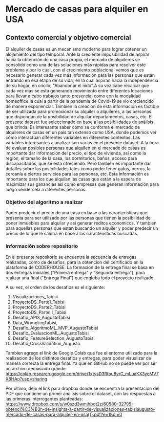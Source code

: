 # **Mercado de casas para alquiler en USA**
## Contexto comercial y objetivo comercial
El alquiler de casas es un mecanismo moderno para lograr obtener un alojamiento del tipo temporal. Ante la creciente imposibilidad de aspirar hacia la obtención de una casa propia, el mercado de alquileres se consolidó como una de las soluciones más rápidas para resolver este problema y por lo cual, con el crecimiento poblacional vemos que es necesario generar cada vez más información para las personas que están entrando en esa etapa de su vida, en la cual aspiran hacia la independencia de su hogar, en criollo, "Abandonar el nido".A su vez cabe recalcar que cada vez mas se esta generando movimiento entre diferentes locaciones para llevar a cabo trabajos tanto presencial como con la modalidad homeoffice la cual a partir de la pandemia de Covid-19 se vio creciencido de manera exponencial. También la creación de esta información es factible de ser utilizada para promocionar su alquiler o alquileres, a las personas que dispongan de la posibilidad de alquilar departamentos, casas, etc. El presente dataset fue seleccionado en base a las posibilidades de análisis que brinda. Es interesante saber cómo se conforma el mercado de alquileres de casas en un país tan extenso como USA, donde podemos ver cómo interactúan diferentes variables en diferentes contextos. Las variables interesantes a analizar son varias en el presente dataset. A la hora de evaluar posibles personas que alquilen en el mercado de casas es importante dar información del precio, el tipo de vivienda, así como la región, el tamaño de la casa, los dormitorios, baños, acceso para discapacitados, que se está ofreciendo. Pero también es importante dar detalles sobre las posibilidades tales como poder tener gatos, perros, la cercanía a ciertos servicios para las personas, etc. Esta información es importante para los que alquilan las casas que están a la espera de maximizar sus ganancias así como empresas que generan información para luego vendersela a diferentes personas.

### Objetivo del algoritmo a realizar
Poder predecir el precio de una casa en base a las caracteristicas que presenta para ser utilizado por las personas que tienen la posibilidad de poner inmuebles para alquilar y asi generar reditos economicos. Y tambien para aquellas personas que estan buscando un alquiler y poder predecir un precio de lo que le saldria en base a las caracteristicas buscadas.


### Información sobre repositorio
En el presente repositorio se encuentra la secuencia de entregas realizadas, como de desafios, para la obtencion del certificado en la plataforma de CODERHOUSE.
La formacion de la entrega final se basa en dos entregas iniciales ("Primera entrega" y "Segunda entrega"), para realizar una final ("Entrega Final") que engloba todo el proyecto realizado.

A su vez, el orden de los desafios es el siguiente: 
1) Visualizaciones_Tabisi 
2) ProyectoDS_Parte1_Tabisi
3)  ProyectoDS_Parte2_Tabisi
4) ProyectoDS_ParteIII_Tabisi
5) Desafio_APIS_AugustoTabisi
6) Data_WranglingTabisi,
7) Desafio_AlgoritmoML_MVP_AugustoTabisi
8) Desafio_EvaluacionML_AugustoTabisi
9) Desafío_FeatureSelection_AugustoTabisi
10) Desafio_CrossValidation_Augusto

Tambien agrego el link de Google Colab que fue el entorno utilizado para la realizacion de los distintos desafios y entregas, para poder visualizar de manera correcta la entrega final.
Ya que en GitHub no se puede ver por ser un archivo demasiado grande: https://colab.research.google.com/drive/1xtysD3Rtou8yrC_mLuaKX3ycMV7X8HAp?usp=sharing 

Por último, dejo el link para dropbox donde se encuentra la presentacion del PDF que contiene un primer analisis sobre el dataset, con las respuestas a las primeras interrogantes planteadas: 
https://www.dropbox.com/s/w0szd3wmjhbot2z/60580-32795-obtenci%C3%B3n-de-insights-a-partir-de-visualizaciones-tabisiaugusto-mercado-de-casas-para-alquiler-en-usa(1).pdf?e=1&dl=0
